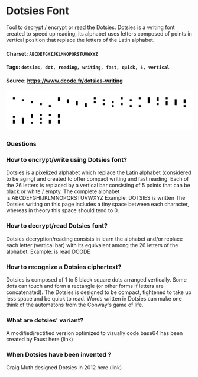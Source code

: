 # Dotsies Font
Tool to decrypt / encrypt or read the Dotsies. Dotsies is a writing font created to speed up reading, its alphabet uses letters composed of points in vertical position that replace the letters of the Latin alphabet.

#### Charset: `ABCDEFGHIJKLMNOPQRSTUVWXYZ`

#### Tags: `dotsies, dot, reading, writing, fast, quick, 5, vertical`

#### Source: https://www.dcode.fr/dotsies-writing

![combined](./combined.png)

### Questions

### How to encrypt/write using Dotsies font?
Dotsies is a pixelized alphabet which replace the Latin alphabet (considered to be aging) and created to offer compact writing and fast reading. Each of the 26 letters is replaced by a vertical bar consisting of 5 points that can be black or white / empty. The complete alphabet is:ABCDEFGHIJKLMNOPQRSTUVWXYZ Example: DOTSIES is written  The Dotsies writing on this page includes a tiny space between each character, whereas in theory this space should tend to 0.

### How to decrypt/read Dotsies font?
Dotsies decryption/reading consists in learn the alphabet and/or replace each letter (vertical bar) with its equivalent among the 26 letters of the alphabet. Example:  is read DCODE

### How to recognize a Dotsies ciphertext?
Dotsies is composed of 1 to 5 black square dots arranged vertically. Some dots can touch and form a rectangle (or other forms if letters are concatenated). The Dotsies is designed to be compact, tightened to take up less space and be quick to read. Words written in Dotsies can make one think of the automatons from the Conway's game of life.

### What are dotsies' variant?
A modified/rectified version optimized to visually code base64 has been created by Faust here (link)

### When Dotsies have been invented ?
Craig Muth designed Dotsies in 2012 here (link)

